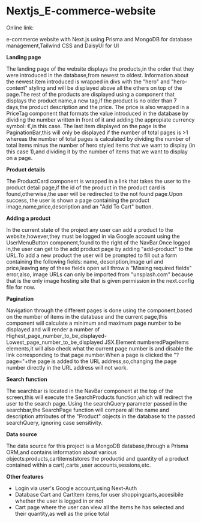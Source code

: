 # Nextjs_E-commerce-website

Online link: 




e-commerce website with Next.js using Prisma and MongoDB for database management,Tailwind CSS and DaisyUI for UI

**Landing page**

  The landing page of the website displays the products,in the order that they were introduced in the database,from newest to oldest. Information about the newest item introduced is wrapped in divs with the "hero" and "hero-content" styling and will be displayed above all the others on top of the page.The rest of the products are displayed using a <ProductCard> component that displays the product name,a new tag,if the product is no older than 7 days,the product description and the price. The price is also wrapped in a PriceTag component that formats the value introduced in the database by dividing the number written in front of it and adding the appropiate currency symbol: €,in this case. The last item displayed on the page is the PaginationBar,this will only be displayed if the number of total pages is >1 whereas the number of total pages is calculated by dividing the number of total items minus the number of hero styled items that we want to display (in this case 1),and dividing it by the number of items that we want to display on a page.

**Product details**

  The ProductCard component is wrapped in a link that takes the user to the product detail page,if the id of the product in the product card is found,otherwise,the user will be redirected to the not found page.Upon success, the user is shown a page containing the product image,name,price,description and an "Add To Cart" button.

**Adding a product**

  In the current state of the project any user can add a product to the website,however,they must be logged in via Google account using the UserMenuButton component,found to the right of the NavBar.Once logged in,the user can get to the add product page by adding "add-product" to the URL.To add a new product the user will be prompted to fill out a form containing the following fields: name, description,image url and price,leaving any of these fields open will throw a "Missing required fields" error,also, image URLs can only be imported from "unsplash.com" because that is the only image hosting site that is given permission in the next.config file for now.

**Pagination**

  Navigation through the different pages is done using the <NavigationBar> component,based on the number of items in the database and the current page,this component will calculate a minimum and maximum page number to be displayed and will render a number of Highest_page_number_to_be_displayed-Lowest_page_number_to_be_displayed JSX.Element numberedPageItems elements,it will also check what the current page number is and disable the link corresponding to that page number.When a page is clicked the "?page="+the page is added to the URL address,so,changing the page number directly in the URL address will not work.

**Search function**

 The searchbar is located in the NavBar component at the top of the screen,this will execute the SearchProducts function,which will redirect the user to the search page. Using the searchQuery parameter passed in the searchbar,the SearchPage function will compare all the name and description attributes of the "Product" objects in the database to the passed searchQuery, ignoring case sensitivity.

**Data source**

  The data source for this project is a MongoDB database,through a Prisma ORM,and contains information about various objects:products,cartitems(stores the productid and quantity of a product contained within a cart),carts ,user accounts,sessions,etc.

**Other features**

  - Login via user's Google account,using Next-Auth
  - Database Cart and CartItem items,for user shoppingcarts,accesibile whether the user is logged in or not
  - Cart page where the user can view all the items he has selected and their quantity,as well as the price total
